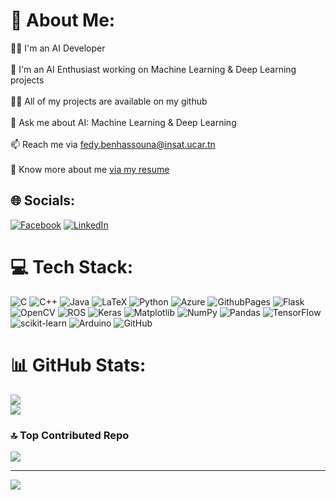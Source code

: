 # 💫 About Me:
👩‍💻 I'm an AI Developer<br><br>🤖 I'm an AI Enthusiast working on Machine Learning & Deep Learning projects<br><br>👨‍💻 All of my projects are available on my github<br><br>💬 Ask me about AI: Machine Learning & Deep Learning <br><br>📫 Reach me via fedy.benhassouna@insat.ucar.tn<br><br>📄 Know more about me [via my resume](https://github.com/fedy-benhassouna/fedy-benhassouna/blob/main/Fedy_BEN_HASSOUNA%20resume.pdf.pdf)


## 🌐 Socials:
[![Facebook](https://img.shields.io/badge/Facebook-%231877F2.svg?logo=Facebook&logoColor=white)](https://www.facebook.com/fedy.hassouna) [![LinkedIn](https://img.shields.io/badge/LinkedIn-%230077B5.svg?logo=linkedin&logoColor=white)](https://www.linkedin.com/in/fedy-ben-hassouna-9232a7249/) 

# 💻 Tech Stack:
![C](https://img.shields.io/badge/c-%2300599C.svg?style=for-the-badge&logo=c&logoColor=white) ![C++](https://img.shields.io/badge/c++-%2300599C.svg?style=for-the-badge&logo=c%2B%2B&logoColor=white) ![Java](https://img.shields.io/badge/java-%23ED8B00.svg?style=for-the-badge&logo=openjdk&logoColor=white) ![LaTeX](https://img.shields.io/badge/latex-%23008080.svg?style=for-the-badge&logo=latex&logoColor=white) ![Python](https://img.shields.io/badge/python-3670A0?style=for-the-badge&logo=python&logoColor=ffdd54) ![Azure](https://img.shields.io/badge/azure-%230072C6.svg?style=for-the-badge&logo=microsoftazure&logoColor=white) ![GithubPages](https://img.shields.io/badge/github%20pages-121013?style=for-the-badge&logo=github&logoColor=white) ![Flask](https://img.shields.io/badge/flask-%23000.svg?style=for-the-badge&logo=flask&logoColor=white) ![OpenCV](https://img.shields.io/badge/opencv-%23white.svg?style=for-the-badge&logo=opencv&logoColor=white) ![ROS](https://img.shields.io/badge/ros-%230A0FF9.svg?style=for-the-badge&logo=ros&logoColor=white) ![Keras](https://img.shields.io/badge/Keras-%23D00000.svg?style=for-the-badge&logo=Keras&logoColor=white) ![Matplotlib](https://img.shields.io/badge/Matplotlib-%23ffffff.svg?style=for-the-badge&logo=Matplotlib&logoColor=black) ![NumPy](https://img.shields.io/badge/numpy-%23013243.svg?style=for-the-badge&logo=numpy&logoColor=white) ![Pandas](https://img.shields.io/badge/pandas-%23150458.svg?style=for-the-badge&logo=pandas&logoColor=white) ![TensorFlow](https://img.shields.io/badge/TensorFlow-%23FF6F00.svg?style=for-the-badge&logo=TensorFlow&logoColor=white) ![scikit-learn](https://img.shields.io/badge/scikit--learn-%23F7931E.svg?style=for-the-badge&logo=scikit-learn&logoColor=white) ![Arduino](https://img.shields.io/badge/-Arduino-00979D?style=for-the-badge&logo=Arduino&logoColor=white) ![GitHub](https://img.shields.io/badge/github-%23121011.svg?style=for-the-badge&logo=github&logoColor=white)
# 📊 GitHub Stats:
![](https://github-readme-streak-stats.herokuapp.com/?user=fedy-benhassouna&theme=dark&hide_border=false)<br/>
![](https://github-readme-stats.vercel.app/api/top-langs/?username=fedy-benhassouna&theme=dark&hide_border=false&include_all_commits=false&count_private=true&layout=compact)

### 🔝 Top Contributed Repo
![](https://github-contributor-stats.vercel.app/api?username=fedy-benhassouna&limit=5&theme=dark&combine_all_yearly_contributions=true)

---
[![](https://visitcount.itsvg.in/api?id=fedy-benhassouna&icon=9&color=0)](https://visitcount.itsvg.in)

<!-- Proudly created with GPRM ( https://gprm.itsvg.in ) -->
